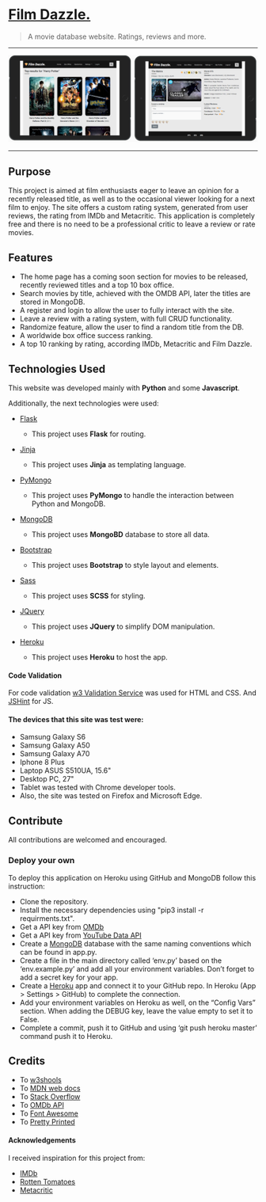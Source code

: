 # [Film Dazzle.](https://filmdazzle.herokuapp.com/)

> A movie database website. Ratings, reviews and more.

---

![Screenshots](static/images/screenshot.png)

---

## Purpose

This project is aimed at film enthusiasts eager to leave an opinion for a recently released title, as well as to the occasional viewer looking for a next film to enjoy. The site offers a custom rating system, generated from user reviews, the rating from IMDb and Metacritic. This application is completely free and there is no need to be a professional critic to leave a review or rate movies.

## Features

- The home page has a coming soon section for movies to be released, recently reviewed titles and a top 10 box office.
- Search movies by title, achieved with the OMDB API, later the titles are stored in MongoDB.
- A register and login to allow the user to fully interact with the site.
- Leave a review with a rating system, with full CRUD functionality.
- Randomize feature, allow the user to find a random title from the DB.
- A worldwide box office success ranking.
- A top 10 ranking by rating, according IMDb, Metacritic and Film Dazzle.

## Technologies Used

This website was developed mainly with **Python** and some **Javascript**.

Additionally, the next technologies were used:

- [Flask](https://flask.palletsprojects.com/)

  - This project uses **Flask** for routing.

- [Jinja](https://jinja.palletsprojects.com/en/2.11.x/)

  - This project uses **Jinja** as templating language.

- [PyMongo](https://pymongo.readthedocs.io/en/stable/)

  - This project uses **PyMongo** to handle the interaction between Python and MongoDB.

- [MongoDB](https://www.mongodb.com/)

  - This project uses **MongoBD** database to store all data.

- [Bootstrap](https://getbootstrap.com/)

  - This project uses **Bootstrap** to style layout and elements.

- [Sass](https://sass-lang.com/)

  - This project uses **SCSS** for styling.

- [JQuery](https://jquery.com)

  - This project uses **JQuery** to simplify DOM manipulation.

- [Heroku](https://www.heroku.com/)

  - This project uses **Heroku** to host the app.

#### Code Validation

For code validation [w3 Validation Service](https://w3.org/) was used for HTML and CSS. And [JSHint](https://jshint.com/) for JS.

#### The devices that this site was test were:

- Samsung Galaxy S6
- Samsung Galaxy A50
- Samsung Galaxy A70
- Iphone 8 Plus
- Laptop ASUS S510UA, 15.6"
- Desktop PC, 27"
- Tablet was tested with Chrome developer tools.
- Also, the site was tested on Firefox and Microsoft Edge.

## Contribute
All contributions are welcomed and encouraged.

### Deploy your own
To deploy this application on Heroku using GitHub and MongoDB follow this instruction:

- Clone the repository.
- Install the necessary dependencies using "pip3 install -r requirments.txt".
- Get a API key from [OMDb](http://www.omdbapi.com/)
- Get a API key from [YouTube Data API](https://developers.google.com/youtube/v3/getting-started)
- Create a [MongoDB](https://www.mongodb.com/) database with the same naming conventions which can be found in app.py. 
- Create a file in the main directory called ‘env.py’ based on the ‘env.example.py’ and add all your environment variables. Don’t forget to add a secret key for your app.
- Create a [Heroku](https://www.heroku.com/) app and connect it to your GitHub repo. In Heroku (App > Settings > GitHub) to complete the connection.
- Add your environment variables on Heroku as well, on the “Config Vars” section. When adding the DEBUG key, leave the value empty to set it to False.
- Complete a commit, push it to GitHub and using ‘git push heroku master’ command push it to Heroku.

## Credits

- To [w3shools](https://www.w3schools.com/)
- To [MDN web docs](https://developer.mozilla.org/)
- To [Stack Overflow](https://stackoverflow.com/)
- To [OMDb API](http://www.omdbapi.com/)
- To [Font Awesome](https://fontawesome.com/)
- To [Pretty Printed](https://prettyprinted.com/)

#### Acknowledgements

I received inspiration for this project from:

- [IMDb](https://www.imdb.com/)
- [Rotten Tomatoes](https://www.rottentomatoes.com/)
- [Metacritic](https://www.metacritic.com/)
